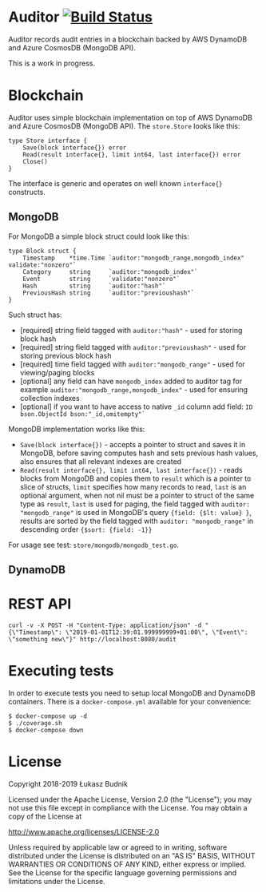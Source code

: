 # Auditor [![Build Status](https://www.travis-ci.org/lukaszbudnik/auditor.svg?branch=master)](https://www.travis-ci.org/lukaszbudnik/auditor)

Auditor records audit entries in a blockchain backed by AWS DynamoDB and Azure CosmosDB (MongoDB API).

This is a work in progress.

# Blockchain

Auditor uses simple blockchain implementation on top of AWS DynamoDB and Azure CosmosDB (MongoDB API). The `store.Store` looks like this:

```
type Store interface {
	Save(block interface{}) error
	Read(result interface{}, limit int64, last interface{}) error
	Close()
}
```

The interface is generic and operates on well known `interface{}` constructs.

## MongoDB

For MongoDB a simple block struct could look like this:

```
type Block struct {
	Timestamp    *time.Time `auditor:"mongodb_range,mongodb_index" validate:"nonzero"`
	Category     string     `auditor:"mongodb_index"`
	Event        string     `validate:"nonzero"`
	Hash         string     `auditor:"hash"`
	PreviousHash string     `auditor:"previoushash"`
}
```

Such struct has:

* [required] string field tagged with `auditor:"hash"` - used for storing block hash
* [required] string field tagged with `auditor:"previoushash"` - used for storing previous block hash
* [required] time field tagged with `auditor:"mongodb_range"` - used for viewing/paging blocks
* [optional] any field can have `mongodb_index` added to auditor tag for example `auditor:"mongodb_range,mongodb_index"` - used for ensuring collection indexes
* [optional] if you want to have access to native `_id` column add field: `` ID bson.ObjectId bson:"_id,omitempty"` ``

MongoDB implementation works like this:

* `Save(block interface{})` - accepts a pointer to struct and saves it in MongoDB, before saving computes hash and sets previous hash values, also ensures that all relevant indexes are created
* `Read(result interface{}, limit int64, last interface{})` - reads blocks from MongoDB and copies them to `result` which is a pointer to slice of structs, `limit` specifies how many records to read, `last` is an optional argument, when not nil must be a pointer to struct of the same type as `result`, `last` is used for paging, the field tagged with `auditor: "mongodb_range"` is used in MongoDB's query `{field: {$lt: value} }`, results are sorted by the field tagged with `auditor: "mongodb_range"` in descending order `{$sort: {field: -1}}`

For usage see test: `store/mongodb/mongodb_test.go`.

## DynamoDB

# REST API

```
curl -v -X POST -H "Content-Type: application/json" -d "{\"Timestamp\": \"2019-01-01T12:39:01.999999999+01:00\", \"Event\": \"something new\"}" http://localhost:8080/audit
```

# Executing tests

In order to execute tests you need to setup local MongoDB and DynamoDB containers.
There is a `docker-compose.yml` available for your convenience:

```
$ docker-compose up -d
$ ./coverage.sh
$ docker-compose down
```

# License

Copyright 2018-2019 Łukasz Budnik

Licensed under the Apache License, Version 2.0 (the "License"); you may not use this file except in compliance with the License. You may obtain a copy of the License at

http://www.apache.org/licenses/LICENSE-2.0

Unless required by applicable law or agreed to in writing, software distributed under the License is distributed on an "AS IS" BASIS, WITHOUT WARRANTIES OR CONDITIONS OF ANY KIND, either express or implied. See the License for the specific language governing permissions and limitations under the License.
